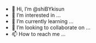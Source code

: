 - 👋 Hi, I’m @shiBYkisun
- 👀 I’m interested in ...
- 🌱 I’m currently learning ...
- 💞️ I’m looking to collaborate on ...
- 📫 How to reach me ...

<!---
shiBYkisun/shiBYkisun is a ✨ special ✨ repository because its `README.md` (this file) appears on your GitHub profile.
You can click the Preview link to take a look at your changes.
--->

